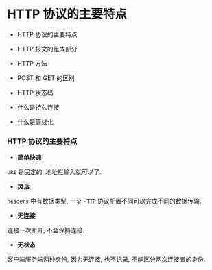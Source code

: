 # HTTP 协议的主要特点

- HTTP 协议的主要特点

- HTTP 报文的组成部分

- HTTP 方法

- POST 和 GET 的区别

- HTTP 状态码

- 什么是持久连接

- 什么是管线化

### HTTP 协议的主要特点

- **简单快速**

`URI` 是固定的, 地址栏输入就可以了.

- **灵活**

`headers` 中有数据类型, 一个 `HTTP` 协议配置不同可以完成不同的数据传输.

- **无连接**

连接一次断开, 不会保持连接.

- **无状态**

客户端服务端两种身份, 因为无连接, 也不记录, 不能区分两次连接者的身份.